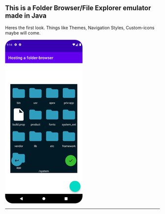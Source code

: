 <h2>This is a Folder Browser/File Explorer emulator made in Java</h2>
<p>
    Heres the first look. Things like Themes, Navigation Styles, Custom-icons maybe will come.
</p>

<img width="50%" height="50%" src="https://github.com/alvessss/FolderBrowser/blob/master/screenshot_01_version_0_1_0.png">
<hr/>